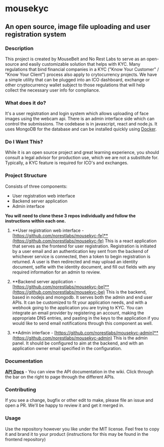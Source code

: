 # mousekyc
## An open source, image file uploading and user registration system

### Description
This project is created by MouseBelt and No Rest Labs to serve as an open-source and easily customizable solution that helps with KYC. Many regulations that bind financial companies in a KYC ("Know Your Customer" / "Know Your Client") process also apply to crytocurrency projects. We have a simple utility that can be plugged into an ICO dashboard, exchange or other cryptocurrency wallet subject to those regulations that will help collect the necessary user info for compliance.

### What does it do?
It's a user registration and login system which allows uploading of face images using the webcam api. There is an admin interface side which can control the submissions. The codebase is in javascript, react and node.js. It uses MongoDB for the database and can be installed quickly using [Docker](https://docker.com/).


### Do I Want This?

While it is an open source project and great learning experience, you should consult a legal advisor for production use, which we are not a substitute for. Typically, a KYC feature is required for ICO's and exchanges.

### Project Structure

Consists of three components:
* User registration web interface
* Backend server application
* Admin interface


**You will need to clone these 3 repos individually and follow the instructions within each one.**

1. **User registration web interface -
[https://github.com/norestlabs/mousekyc-fe]**(https://github.com/norestlabs/mousekyc-fe)   This is a react application that serves as the frontend for user registration. Registration is initiated by a user email and an authentication key sent from the backend of whichever service is connected, then a token to begin registration is returned. A user is then redirected and may upload an identity document, selfie with the identity document, and fill out fields with any required information for an admin to review.

2. **Backend server application -
[https://github.com/norestlabs/mousekyc-be]**(https://github.com/norestlabs/mousekyc-be)   This is the backend, based in nodejs and mongodb. It serves both the admin and end user APIs. It can be customized to fit your application needs, and with a webhook going to the application you are trying to KYC. You can integrate an email provider by registering an account, making the appropriate DNS entries, and pasting in the keys to the application if you would like to send email notifications through this component as well.

3. **Admin interface -
[https://github.com/norestlabs/mousekyc-admin]**(https://github.com/norestlabs/mousekyc-admin)  This is the admin panel. It should be configured to aim at the backend, and with an application owner email specified in the configuration.

### Documentation

[**API Docs**](https://github.com/norestlabs/mousekyc-be/wiki) - You can view the API documentation in the wiki. Click through the bar on the right to page through the different APIs.

### Contributing

If you see a change, bugfix or other edit to make, please file an issue and open a PR. We'll be happy to review it and get it merged in.

### Usage

Use the repository however you like under the MIT license. Feel free to copy it and brand it to your product (instructions for this may be found in the frontend repository)
